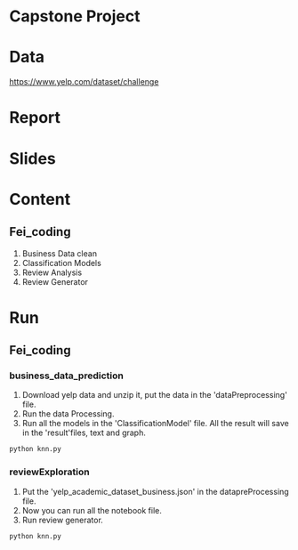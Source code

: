 # Capstone Project

# Data
https://www.yelp.com/dataset/challenge

# Report

# Slides

# Content
## Fei_coding
1. Business Data clean
2. Classification Models
3. Review Analysis
4. Review Generator

# Run
## Fei_coding
### business_data_prediction
1. Download yelp data and unzip it, put the data in the 'dataPreprocessing' file.
2. Run the data Processing.
3. Run all the models in the 'ClassificationModel' file. All the result will save in the 'result'files, text and graph.

```sh
python knn.py
```

### reviewExploration
1. Put the 'yelp_academic_dataset_business.json' in the datapreProcessing file.
2. Now you can run all the notebook file.
3. Run review generator.
```sh
python knn.py
```
